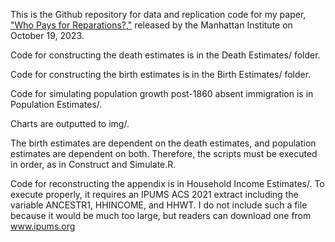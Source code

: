 This is the Github repository for data and replication code for my paper, ["Who Pays for Reparations?,"](https://manhattan.institute/article/who-pays-for-reparations-the-immigration-challenge-in-the-reparations-debate?utm_source=external&utm_medium=github) released by the Manhattan Institute on October 19, 2023.

Code for constructing the death estimates is in the Death Estimates/ folder. 

Code for constructing the birth estimates is in the Birth Estimates/ folder. 

Code for simulating population growth post-1860 absent immigration is in Population Estimates/. 

Charts are outputted to img/.

The birth estimates are dependent on the death estimates, and population estimates are dependent on both. Therefore, the scripts must be executed in order, as in Construct and Simulate.R.

Code for reconstructing the appendix is in Household Income Estimates/. To execute properly, it requires an IPUMS ACS 2021 extract including the variable ANCESTR1, HHINCOME, and HHWT. I do not include such a file because it would be much too large, but readers can download one from www.ipums.org
